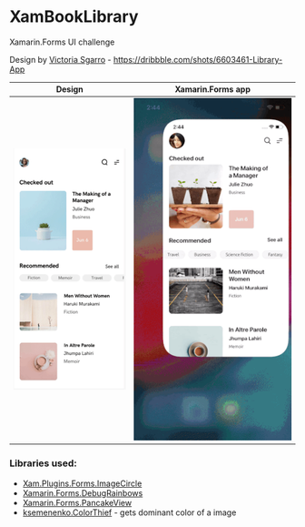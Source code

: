 # XamBookLibrary
Xamarin.Forms UI challenge

Design by [Victoria Sgarro](https://dribbble.com/victoriasgarro) - https://dribbble.com/shots/6603461-Library-App

Design                     |  Xamarin.Forms app
:-------------------------:|:-------------------------:
![](screens/bookappanimation.gif)  |  ![](screens/recorded.gif)

### Libraries used:
 - [Xam.Plugins.Forms.ImageCircle](https://github.com/jamesmontemagno/ImageCirclePlugin)
 - [Xamarin.Forms.DebugRainbows](https://github.com/sthewissen/Xamarin.Forms.DebugRainbows)
 - [Xamarin.Forms.PancakeView](https://github.com/sthewissen/Xamarin.Forms.PancakeView)
 - [ksemenenko.ColorThief](https://github.com/KSemenenko/ColorThief) - gets dominant color of a image

